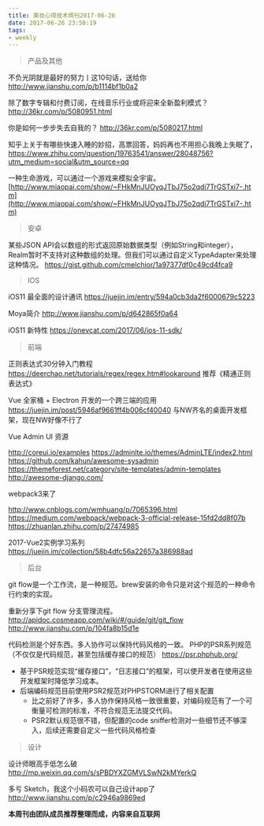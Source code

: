 ```yaml
---
title: 美妆心得技术周刊2017-06-26
date: 2017-06-26 23:58:19
tags:
- weekly
---
```


> 产品及其他

不负光阴就是最好的努力丨这10句话，送给你         http://www.jianshu.com/p/b1114bf1b0a2

除了数字专辑和付费订阅，在线音乐行业或将迎来全新盈利模式？    http://36kr.com/p/5080951.html

你是如何一步步失去自我的？    http://36kr.com/p/5080217.html


知乎上关于有哪些快速入睡的妙招，高票回答，妈妈再也不用担心我晚上失眠了，https://www.zhihu.com/question/19763541/answer/28048756?utm_medium=social&utm_source=qq

一种生命游戏，可以通过一个游戏来模拟全宇宙。[http://www.miaopai.com/show/~FHkMnJUOyqJTbJ75o2qdi7TrGSTxi7-.htm](http://www.miaopai.com/show/~FHkMnJUOyqJTbJ75o2qdi7TrGSTxi7-.htm)

> 安卓

某些JSON API会以数组的形式返回原始数据类型（例如String和integer），Realm暂时不支持对这种数组的处理。但我们可以通过自定义TypeAdapter来处理这种情况。
https://gist.github.com/cmelchior/1a97377df0c49cd4fca9


> IOS

iOS11 最全面的设计通讯     https://juejin.im/entry/594a0cb3da2f6000679c5223

Moya简介 http://www.jianshu.com/p/d642865f0a64

iOS11 新特性 https://onevcat.com/2017/06/ios-11-sdk/


> 前端

正则表达式30分钟入门教程 https://deerchao.net/tutorials/regex/regex.htm#lookaround   推荐《精通正则表达式》

Vue 全家桶 + Electron 开发的一个跨三端的应用 https://juejin.im/post/5946af9661ff4b006cf40040 与NW齐名的桌面开发框架，现在NW好像不行了

Vue Admin UI 资源

http://coreui.io/examples
https://adminlte.io/themes/AdminLTE/index2.html
https://github.com/kahun/awesome-sysadmin
https://themeforest.net/category/site-templates/admin-templates
http://awesome-django.com/

webpack3来了

http://www.cnblogs.com/wmhuang/p/7065396.html
https://medium.com/webpack/webpack-3-official-release-15fd2dd8f07b
https://zhuanlan.zhihu.com/p/27474985


2017-Vue2实例学习系列 https://juejin.im/collection/58b4dfc56a22657a386988ad

>后台


git flow是一个工作流，是一种规范。brew安装的命令只是对这个规范的一种命令行约束的实现。

重新分享下git flow 分支管理流程。
http://apidoc.cosmeapp.com/wiki/#/guide/git/git_flow
http://www.jianshu.com/p/104fa8b15d1e


代码检测是个好东西。多人协作可以保持代码风格的一致。
PHP的PSR系列规范（不仅仅是代码规范，甚至包括缓存接口的规范）
https://psr.phphub.org/
- 基于PSR规范实现“缓存接口”，“日志接口”的框架，可以使开发者在使用这些开发框架时降低学习成本。
- 后端编码规范目前使用PSR2规范对PHPSTORM进行了相关配置
    - 比之前好了许多，多人协作保持风格一致很重要，对编码规范有了一个可衡量可检测的标准，不符合规范无法提交代码。
    - PSR2默认规范很不错，但配置的code sniffer检测对一些细节还不够深入，后续还需要自定义一些代码风格检查


> 设计

设计师眼高手低怎么破 http://mp.weixin.qq.com/s/sPBDYXZGMVLSwN2kMYerkQ

多亏 Sketch，我这个小码农可以自己设计app了 http://www.jianshu.com/p/c2946a9869ed

**本周刊由团队成员推荐整理而成，内容来自互联网**
